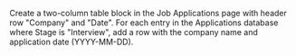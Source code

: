 Create a two-column table block in the Job Applications page with header row "Company" and "Date". For each entry in the Applications database where Stage is "Interview", add a row with the company name and application date (YYYY-MM-DD).